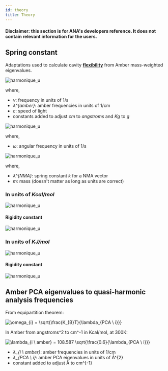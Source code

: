 ```yaml
---
id: theory
title: Theory
---
```


#### Disclaimer: this section is for ANA's developers reference. It does not contain relevant information for the users.

## Spring constant

Adaptations used to calculate cavity [**flexibility**](flexibility.html) from Amber mass-weighted eigenvalues.

<img src="https://latex.codecogs.com/svg.latex?\Large&space;\omega = \lambda_{amber} c \ 10^{8} \ 10^{3}" title="harmonique_u" />

where,

- *ν*: frequency in units of 1/s
- *λ^{amber}*: amber frequencies in units of 1/cm
- *c*: speed of light
- constants added to adjust *cm* to *angstroms* and *Kg* to *g*

<img src="https://latex.codecogs.com/svg.latex?\Large&space;\omega = 2\pi \nu " title="harmonique_u" />

where,

- *ω*: angular frequency in units of 1/s

<img src="https://latex.codecogs.com/svg.latex?\Large&space;\omega^{2} = \frac{\lambda_{NMA}}{m}" title="harmonique_u" />

where,

- *λ^{NMA}*: spring constant *k* for a NMA vector
- *m*: mass (doesn't matter as long as units are correct)


### In units of *Kcal/mol*

<img src="https://latex.codecogs.com/svg.latex?\Large&space;\lambda_{NMA} = 4 \pi^{2} c^{2} 4.184E^{-22} \lambda_{Amber}^{2}" title="harmonique_u" />

#### Rigidity constant

<img src="https://latex.codecogs.com/svg.latex?\Large&space;k_{VGV} = \frac{1}{108.591^{2}} \sum_{i=1}^{3N-6} c_{i}^{2} \lambda_{i \ Amber}^{2}" title="harmonique_u" />

### In units of *KJ/mol*

<img src="https://latex.codecogs.com/svg.latex?\Large&space;\lambda_{NMA} = 4 \pi^{2} c^{2} E^{-22} \lambda_{Amber}^{2}" title="harmonique_u" />

#### Rigidity constant

<img src="https://latex.codecogs.com/svg.latex?\Large&space;k_{VGV} = \frac{1}{53.088^{2}} \sum_{i=1}^{3N-6} c_{i}^{2} \lambda_{i \ Amber}^{2}" title="harmonique_u" />

## Amber PCA eigenvalues to quasi-harmonic analysis frequencies

From equipartition theorem:

<img src="https://latex.codecogs.com/gif.latex?\omega_{i}&space;=&space;\sqrt{\frac{K_{B}T}{\lambda_{PCA \ i}}}" title="\omega_{i} = \sqrt{\frac{K_{B}T}{\lambda_{PCA \ i}}}" />

In Amber from angstroms^2 to cm^-1 in Kcal/mol, at 300K:

<img src="https://latex.codecogs.com/gif.latex?\lambda_{amber \ i}&space;=&space;108.587&space;\sqrt{\frac{0.6}{\lambda_{PCA \ i}}}" title="\lambda_{i \ amber} = 108.587 \sqrt{\frac{0.6}{\lambda_{PCA \ i}}}" />

- *λ_{i \ amber}*: amber frequencies in units of 1/cm
- *λ_{PCA \ i}*: amber PCA eigenvalues in units of Å^{2}
- constant added to adjust Å to cm^{-1}

